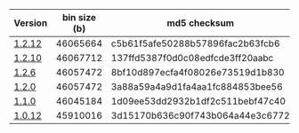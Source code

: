 Version | bin size (b) | md5 checksum  
--- | --- | ---
[1.2.12](https://drive.google.com/open?id=0B_eejsYvd9p1dkswSFJfallCWWs)  | 46065664 | c5b61f5afe50288b57896fac2b63fcb6  
[1.2.10](https://drive.google.com/open?id=0B_eejsYvd9p1dlBWRy1zbjZCbFk) | 46067712 | 137ffd5387f0d0c08edfcde3ff20aabc  
[1.2.6](https://drive.google.com/open?id=0B_eejsYvd9p1bmh3bEo3NE0xODg)	  | 46057472 | 8bf10d897ecfa4f08026e73519d1b830  
[1.2.0](https://drive.google.com/open?id=0B_eejsYvd9p1MHl4U2VUWndjeEk)	  | 46057472 | 3a88a59a4a9d1fa4aa1fc884853bee56  
[1.1.0](https://drive.google.com/open?id=0B_eejsYvd9p1TVV1YmY3bG1aS00)	  | 46045184 | 1d09ee53dd2932b1df2c511bebf47c40  
[1.0.12](https://drive.google.com/open?id=0B_eejsYvd9p1ek5BQzVjeXFqTkk)  | 45910016 | 3d15170b636c90f743b064a44e3c6772  
